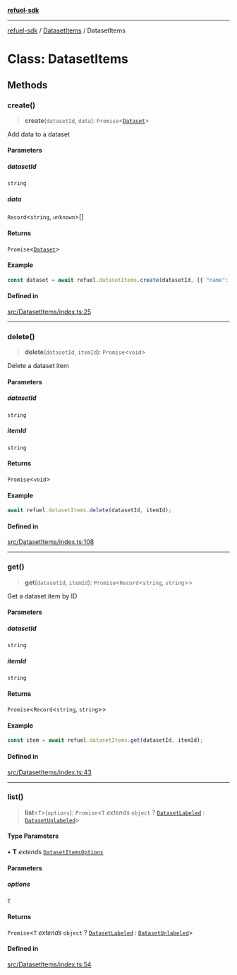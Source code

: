 [**refuel-sdk**](../../README.md)

***

[refuel-sdk](../../modules.md) / [DatasetItems](../README.md) / DatasetItems

# Class: DatasetItems

## Methods

### create()

> **create**(`datasetId`, `data`): `Promise`\<[`Dataset`](../../types/interfaces/Dataset.md)\>

Add data to a dataset

#### Parameters

##### datasetId

`string`

##### data

`Record`\<`string`, `unknown`\>[]

#### Returns

`Promise`\<[`Dataset`](../../types/interfaces/Dataset.md)\>

#### Example

```ts
const dataset = await refuel.datasetItems.create(datasetId, [{ "name": "John Doe" }, { "name": "Jane Doe" }]);
```

#### Defined in

[src/DatasetItems/index.ts:25](https://github.com/refuel-ai/refuel-sdk/blob/4c2ff8dd3473ca3a77a7beb7cac6d4e017c1d0e0/src/DatasetItems/index.ts#L25)

***

### delete()

> **delete**(`datasetId`, `itemId`): `Promise`\<`void`\>

Delete a dataset item

#### Parameters

##### datasetId

`string`

##### itemId

`string`

#### Returns

`Promise`\<`void`\>

#### Example

```ts
await refuel.datasetItems.delete(datasetId, itemId);
```

#### Defined in

[src/DatasetItems/index.ts:108](https://github.com/refuel-ai/refuel-sdk/blob/4c2ff8dd3473ca3a77a7beb7cac6d4e017c1d0e0/src/DatasetItems/index.ts#L108)

***

### get()

> **get**(`datasetId`, `itemId`): `Promise`\<`Record`\<`string`, `string`\>\>

Get a dataset item by ID

#### Parameters

##### datasetId

`string`

##### itemId

`string`

#### Returns

`Promise`\<`Record`\<`string`, `string`\>\>

#### Example

```ts
const item = await refuel.datasetItems.get(datasetId, itemId);
```

#### Defined in

[src/DatasetItems/index.ts:43](https://github.com/refuel-ai/refuel-sdk/blob/4c2ff8dd3473ca3a77a7beb7cac6d4e017c1d0e0/src/DatasetItems/index.ts#L43)

***

### list()

> **list**\<`T`\>(`options`): `Promise`\<`T` *extends* `object` ? [`DatasetLabeled`](../../types/interfaces/DatasetLabeled.md) : [`DatasetUnlabeled`](../../types/interfaces/DatasetUnlabeled.md)\>

#### Type Parameters

• **T** *extends* [`DatasetItemsOptions`](../../types/interfaces/DatasetItemsOptions.md)

#### Parameters

##### options

`T`

#### Returns

`Promise`\<`T` *extends* `object` ? [`DatasetLabeled`](../../types/interfaces/DatasetLabeled.md) : [`DatasetUnlabeled`](../../types/interfaces/DatasetUnlabeled.md)\>

#### Defined in

[src/DatasetItems/index.ts:54](https://github.com/refuel-ai/refuel-sdk/blob/4c2ff8dd3473ca3a77a7beb7cac6d4e017c1d0e0/src/DatasetItems/index.ts#L54)
